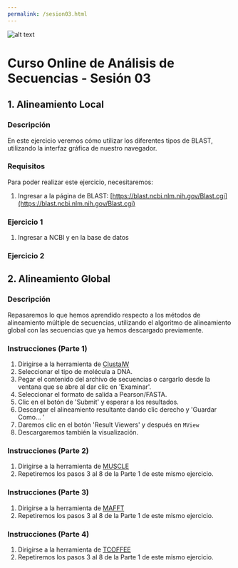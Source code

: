 ```yaml
---
permalink: /sesion03.html
---
```

![alt text](https://solariabiodata.com.mx/images/solaria_banner.png "Soluciones de Siguiente Generación")
# Curso Online de Análisis de Secuencias - Sesión 03

## 1. Alineamiento Local
### Descripción
En este ejercicio veremos cómo utilizar los diferentes tipos de BLAST, utilizando la interfaz gráfica de nuestro navegador.

### Requisitos

Para poder realizar este ejercicio, necesitaremos:
1. Ingresar a la página de BLAST: [https://blast.ncbi.nlm.nih.gov/Blast.cgi](https://blast.ncbi.nlm.nih.gov/Blast.cgi)

### Ejercicio 1

1. Ingresar a NCBI y en la base de datos  





### Ejercicio 2

## 2. Alineamiento Global

### Descripción
Repasaremos lo que hemos aprendido respecto a los métodos de alineamiento múltiple de secuencias, utilizando el algoritmo de alineamiento global con las secuencias  que ya hemos descargado previamente.

### Instrucciones (Parte 1)
1. Dirigirse a la herramienta de [ClustalW](https://www.ebi.ac.uk/Tools/msa/clustalo/)
2. Seleccionar el tipo de molécula a DNA.
3. Pegar el contenido del archivo de secuencias o cargarlo desde la ventana que se abre al dar clic en 'Examinar'.
4. Seleccionar el formato de salida a Pearson/FASTA.
5. Clic en el botón de 'Submit' y esperar a los resultados.
6. Descargar el alineamiento resultante dando clic derecho y 'Guardar Como... '
7. Daremos clic en el botón 'Result Viewers' y después en `MView`
8. Descargaremos también la visualización.

### Instrucciones (Parte 2)
1. Dirigirse a la herramienta de [MUSCLE](https://www.ebi.ac.uk/Tools/msa/muscle/)
2. Repetiremos los pasos 3 al 8 de la Parte 1 de este mismo ejercicio.

### Instrucciones (Parte 3)
1. Dirigirse a la herramienta de [MAFFT](https://www.ebi.ac.uk/Tools/msa/mafft/)
2. Repetiremos los pasos 3 al 8 de la Parte 1 de este mismo ejercicio.

### Instrucciones (Parte 4)
1. Dirigirse a la herramienta de [TCOFFEE](https://www.ebi.ac.uk/Tools/msa/tcoffee/)
2. Repetiremos los pasos 3 al 8 de la Parte 1 de este mismo ejercicio.
